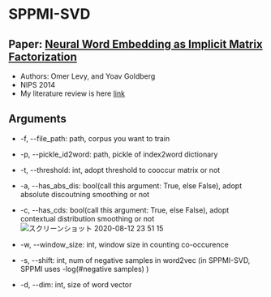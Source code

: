 # SPPMI-SVD
## Paper: [Neural Word Embedding as Implicit Matrix Factorization](https://papers.nips.cc/paper/5477-neural-word-embedding-as-implicit-matrix-factorization.pdf)
- Authors: Omer Levy, and Yoav Goldberg  
- NIPS 2014  
- My literature review is here [link](https://github.com/a1da4/paper/issues/27)  
## Arguments
* -f, --file\_path: path, corpus you want to train
* -p, --pickle\_id2word: path, pickle of index2word dictionary
* -t, --threshold: int, adopt threshold to cooccur matrix or not
* -a, --has\_abs\_dis: bool(call this argument: True, else False), adopt absolute discoutning smoothing or not
* -c, --has\_cds: bool(call this argument: True, else False), adopt contextual distribution smoothing or not
![スクリーンショット 2020-08-12 23 51 15](https://user-images.githubusercontent.com/45454055/90030195-b8e06280-dcf6-11ea-9aa0-c21055fa44fc.png)

* -w, --window\_size: int, window size in counting co-occurence
* -s, --shift: int, num of negative samples in word2vec (in SPPMI-SVD, SPPMI uses -log(#negative samples) )
* -d, --dim: int, size of word vector  
